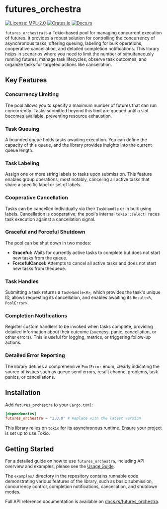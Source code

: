 # futures_orchestra

[![License: MPL-2.0](https://img.shields.io/badge/License-MPL%202.0-brightgreen.svg)](https://opensource.org/licenses/MPL-2.0)
[![Crates.io](https://img.shields.io/crates/v/futures_orchestra.svg)](https://crates.io/crates/futures_orchestra)
[![Docs.rs](https://docs.rs/futures_orchestra/badge.svg)](https://docs.rs/futures_orchestra)

`futures_orchestra` is a Tokio-based pool for managing concurrent execution of futures. It provides a robust solution for controlling the concurrency of asynchronous tasks, offering queuing, labeling for bulk operations, cooperative cancellation, and detailed completion notifications. This library helps in scenarios where you need to limit the number of simultaneously running futures, manage task lifecycles, observe task outcomes, and organize tasks for targeted actions like cancellation.

## Key Features

### Concurrency Limiting
The pool allows you to specify a maximum number of futures that can run concurrently. Tasks submitted beyond this limit are queued until a slot becomes available, preventing resource exhaustion.

### Task Queuing
A bounded queue holds tasks awaiting execution. You can define the capacity of this queue, and the library provides insights into the current queue length.

### Task Labeling
Assign one or more string labels to tasks upon submission. This feature enables group operations, most notably, canceling all active tasks that share a specific label or set of labels.

### Cooperative Cancellation
Tasks can be cancelled individually via their `TaskHandle` or in bulk using labels. Cancellation is cooperative; the pool's internal `tokio::select!` races task execution against a cancellation signal.

### Graceful and Forceful Shutdown
The pool can be shut down in two modes:
*   **Graceful:** Waits for currently active tasks to complete but does not start new tasks from the queue.
*   **ForcefulCancel:** Attempts to cancel all active tasks and does not start new tasks from thequeue.

### Task Handles
Submitting a task returns a `TaskHandle<R>`, which provides the task's unique ID, allows requesting its cancellation, and enables awaiting its `Result<R, PoolError>`.

### Completion Notifications
Register custom handlers to be invoked when tasks complete, providing detailed information about their outcome (success, panic, cancellation, or other errors). This is useful for logging, metrics, or triggering follow-up actions.

### Detailed Error Reporting
The library defines a comprehensive `PoolError` enum, clearly indicating the source of issues such as queue send errors, result channel problems, task panics, or cancellations.

## Installation

Add `futures_orchestra` to your `Cargo.toml`:

```toml
[dependencies]
futures_orchestra = "1.0.0" # Replace with the latest version
```

This library relies on `tokio` for its asynchronous runtime. Ensure your project is set up to use Tokio.

## Getting Started

For a detailed guide on how to use `futures_orchestra`, including API overview and examples, please see the [Usage Guide](README.USAGE.md).

The `examples/` directory in the repository contains runnable code demonstrating various features of the library, such as basic submission, concurrency control, completion notifications, cancellation, and shutdown modes.

Full API reference documentation is available on [docs.rs/futures_orchestra](https://docs.rs/futures_orchestra/latest/futures_orchestra/).